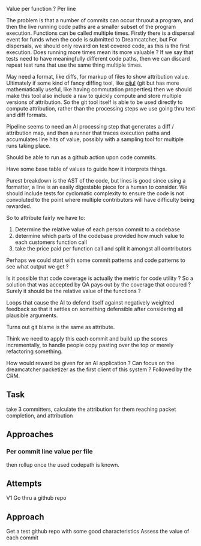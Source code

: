 Value per function ?
Per line

The problem is that a number of commits can occur thruout a program, and then the live running code paths are a smaller subset of the program execution.
Functions can be called multiple times.
Firstly there is a dispersal event for funds when the code is submitted to Dreamcatcher, but 
For dispersals, we should only reward on test covered code, as this is the first execution.
Does running more times mean its more valuable ?
If we say that tests need to have meaningfully different code paths, then we can discard repeat test runs that use the same thing multiple times.

May need a format, like diffs, for markup of files to show attribution value.
Ultimately if some kind of fancy diffing tool, like [pijul](https://pijul.org/) (git but has more mathematically useful, like having commutation properties) then we should make this tool also include a raw to quickly compute and store multiple versions of attribution.  So the git tool itself is able to be used directly to compute attribution, rather than the processing steps we use going thru text and diff formats.

Pipeline seems to need an AI processing step that generates a diff / attribution map, and then a runner that traces execution paths and accumulates line hits of value, possibly with a sampling tool for multiple runs taking place.

Should be able to run as a github action upon code commits.

Have some base table of values to guide how it interprets things.

Purest breakdown is the AST of the code, but lines is good since using a formatter, a line is an easily digestable piece for a human to consider.  We should include tests for cyclomatic complexity to ensure the code is not convoluted to the point where multiple contributors will have difficulty being rewarded.

So to attribute fairly we have to:
1. Determine the relative value of each person commit to a codebase
2. determine which parts of the codebase provided how much value to each customers function call
3. take the price paid per function call and split it amongst all contributors

Perhaps we could start with some commit patterns and code patterns to see what output we get ?

Is it possible that code coverage is actually the metric for code utility ?  So a solution that was accepted by QA pays out by the coverage that occured ?  Surely it should be the relative value of the functions ?

Loops that cause the AI to defend itself against negatively weighted feedback so that it settles on something defensible after considering all plausible arguments.

Turns out git blame is the same as attribute.

Think we need to apply this each commit and build up the scores incrementally, to handle people copy pasting over the top or merely refactoring something.

How would reward be given for an AI application ?
Can focus on the dreamcatcher packetizer as the first client of this system ?
Followed by the CRM.

## Task
take 3 committers, calculate the attribution for them reaching packet completion, and attribution

## Approaches
### Per commit line value per file
then rollup once the used codepath is known.


## Attempts
V1
Go thru a github repo

## Approach
Get a test github repo with some good characteristics
Assess the value of each commit
